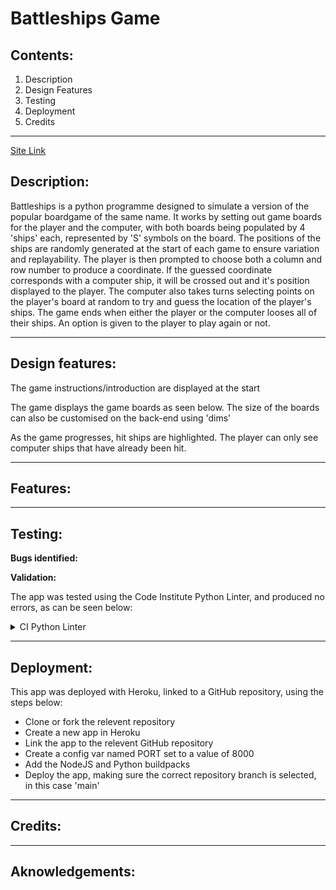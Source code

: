 # Battleships Game
## Contents:
1. Description
2. Design Features
3. Testing
4. Deployment
5. Credits

--------------

[Site Link](https:)

## Description:

Battleships is a python programme designed to simulate a version of the popular boardgame of the same name. It works by setting out game boards for the player and the computer, with both boards being populated by 4 'ships' each, represented by 'S' symbols on the board. The positions of the ships are randomly generated at the start of each game to ensure variation and replayability. The player is then prompted to choose both a column and row number to produce a coordinate. If the guessed coordinate corresponds with a computer ship, it will be crossed out and it's position displayed to the player. The computer also takes turns selecting points on the player's board at random to try and guess the location of the player's ships. The game ends when either the player or the computer looses all of their ships. An option is given to the player to play again or not. 

--------------

## Design features: 

The game instructions/introduction are displayed at the start




The game displays the game boards as seen below. The size of the boards can also be customised on the back-end using 'dims' 



As the game progresses, hit ships are highlighted. The player can only see computer ships that have already been hit.





--------------
## Features:


--------------
## Testing:

**Bugs identified:**

**Validation:**

The app was tested using the Code Institute Python Linter, and produced no errors, as can be seen below:

</details>
<details><summary>CI Python Linter</summary>
![python_linter](https://github.com/HGlass07/Battleships/assets/130750468/a782f9d3-ca93-4f82-9195-06b4575d372a)
</details>



--------------
## Deployment:

This app was deployed with Heroku, linked to a GitHub repository, using the steps below:
- Clone or fork the relevent repository
- Create a new app in Heroku
- Link the app to the relevent GitHub repository
- Create a config var named PORT set to a value of 8000
- Add the NodeJS and Python buildpacks
- Deploy the app, making sure the correct repository branch is selected, in this case 'main'


--------------
## Credits:


--------------
## Aknowledgements:
